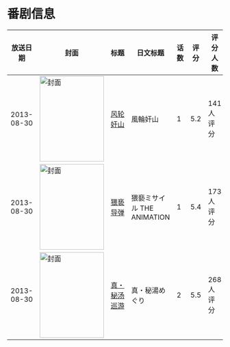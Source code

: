 # 番剧信息

|放送日期|封面|标题|日文标题|话数|评分|评分人数|
|---|---|---|---|---|---|---|
|2013-08-30|<img src="https://bangumi.tv/img/no_icon_subject.png" alt="封面" style="width:150px;height:200px;object-fit:cover;">|[风轮奸山](https://bangumi.tv/subject/79204)|風輪奸山|1|5.2|141人评分|
|2013-08-30|<img src="https://bangumi.tv/img/no_icon_subject.png" alt="封面" style="width:150px;height:200px;object-fit:cover;">|[猥亵导弹](https://bangumi.tv/subject/79205)|猥褻ミサイル THE ANIMATION|1|5.4|173人评分|
|2013-08-30|<img src="https://bangumi.tv/img/no_icon_subject.png" alt="封面" style="width:150px;height:200px;object-fit:cover;">|[真・秘汤巡游](https://bangumi.tv/subject/79207)|真・秘湯めぐり|2|5.5|268人评分|
